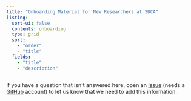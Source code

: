 ```yaml
---
title: "Onboarding Material for New Researchers at SDCA"
listing:
  sort-ui: false
  contents: onboarding
  type: grid
  sort: 
    - "order"
    - "title"
  fields: 
    - "title"
    - "description"
---
```


If you have a question that isn't answered here, open an
[Issue](https://github.com/steno-aarhus/research/issues/new) (needs a
[GitHub](https://github.com/join) account) to let us know that we need
to add this information.
